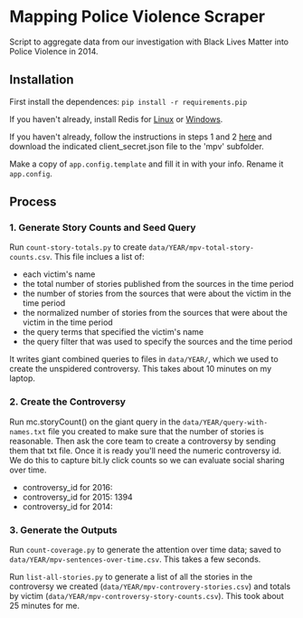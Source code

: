 Mapping Police Violence Scraper
===============================

Script to aggregate data from our investigation with Black Lives Matter into Police Violence in 2014.

Installation
------------

First install the dependences: `pip install -r requirements.pip`

If you haven't already, install Redis for [Linux](http://redis.io/download) or [Windows](https://github.com/MSOpenTech/redis).

If you haven't already, follow the instructions in steps 1 and 2 [here](https://developers.google.com/sheets/quickstart/python) and download the indicated client_secret.json file to the 'mpv' subfolder.

Make a copy of `app.config.template` and fill it in with your info. Rename it `app.config`. 

Process
-------

### 1. Generate Story Counts and Seed Query

Run `count-story-totals.py` to create `data/YEAR/mpv-total-story-counts.csv`.  This file inclues a list of:
 * each victim's name
 * the total number of stories published from the sources in the time period
 * the number of stories from the sources that were about the victim in the time period
 * the normalized number of stories from the sources that were about the victim in the time period
 * the query terms that specified the victim's name
 * the query filter that was used to specify the sources and the time period

It writes giant combined queries to files in `data/YEAR/`, which we used to create the unspidered controversy.  This takes about 10 minutes on my laptop.

### 2. Create the Controversy

Run mc.storyCount() on the giant query in the `data/YEAR/query-with-names.txt` file you created to make sure that the number of stories is reasonable. Then ask the core team to create a controversy by sending them that txt file. Once it is ready you'll need the numeric controversy id.  We do this to capture bit.ly click counts so we can evaluate social sharing over time.

* controversy_id for 2016: 
* controversy_id for 2015: 1394
* controversy_id for 2014: 

### 3. Generate the Outputs

Run `count-coverage.py` to generate the attention over time data; saved to `data/YEAR/mpv-sentences-over-time.csv`. This takes a few seconds.

Run `list-all-stories.py` to generate a list of all the stories in the controversy we created (`data/YEAR/mpv-controvery-stories.csv`) and totals by victim (`data/YEAR/mpv-controversy-story-counts.csv`). This took about 25 minutes for me.
